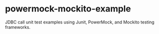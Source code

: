 # powermock-mockito-example
JDBC call unit test examples using Junit, PowerMock, and Mockito testing frameworks.
